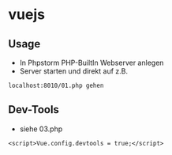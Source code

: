 # vuejs

## Usage

* In Phpstorm PHP-BuiltIn Webserver anlegen
* Server starten und direkt auf z.B. 

```
localhost:8010/01.php gehen
```

## Dev-Tools
* siehe 03.php

```
<script>Vue.config.devtools = true;</script>
```